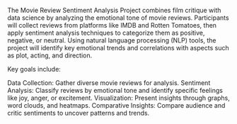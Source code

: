 The Movie Review Sentiment Analysis Project combines film critique with data science by analyzing the emotional tone of movie reviews. 
Participants will collect reviews from platforms like IMDB and Rotten Tomatoes, then apply sentiment analysis techniques to categorize them as positive, 
negative, or neutral. Using natural language processing (NLP) tools, the project will identify key emotional trends and correlations with aspects such 
as plot, acting, and direction.

Key goals include:

Data Collection: Gather diverse movie reviews for analysis.
Sentiment Analysis: Classify reviews by emotional tone and identify specific feelings like joy, anger, or excitement.
Visualization: Present insights through graphs, word clouds, and heatmaps.
Comparative Insights: Compare audience and critic sentiments to uncover patterns and trends.
